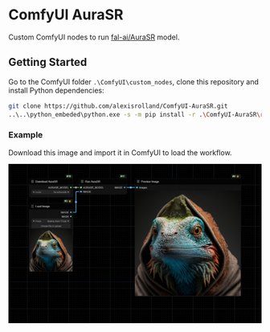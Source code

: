 # ComfyUI AuraSR

Custom ComfyUI nodes to run [fal-ai/AuraSR](https://huggingface.co/fal-ai/AuraSR) model.

## Getting Started

Go to the ComfyUI folder `.\ComfyUI\custom_nodes`, clone this repository and install Python dependencies:

```sh
git clone https://github.com/alexisrolland/ComfyUI-AuraSR.git
..\..\python_embeded\python.exe -s -m pip install -r .\ComfyUI-AuraSR\requirements.txt
```

### Example

Download this image and import it in ComfyUI to load the workflow.

![Example](workflow.png)